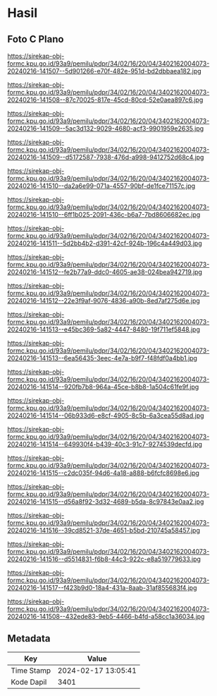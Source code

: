 # Hasil

## Foto C Plano

https://sirekap-obj-formc.kpu.go.id/93a9/pemilu/pdpr/34/02/16/20/04/3402162004073-20240216-141507--5d901266-e70f-482e-951d-bd2dbbaea182.jpg

https://sirekap-obj-formc.kpu.go.id/93a9/pemilu/pdpr/34/02/16/20/04/3402162004073-20240216-141508--87c70025-817e-45cd-80cd-52e0aea897c6.jpg

https://sirekap-obj-formc.kpu.go.id/93a9/pemilu/pdpr/34/02/16/20/04/3402162004073-20240216-141509--5ac3d132-9029-4680-acf3-9901959e2635.jpg

https://sirekap-obj-formc.kpu.go.id/93a9/pemilu/pdpr/34/02/16/20/04/3402162004073-20240216-141509--d5172587-7938-476d-a998-9412752d68c4.jpg

https://sirekap-obj-formc.kpu.go.id/93a9/pemilu/pdpr/34/02/16/20/04/3402162004073-20240216-141510--da2a6e99-071a-4557-90bf-de1fce71157c.jpg

https://sirekap-obj-formc.kpu.go.id/93a9/pemilu/pdpr/34/02/16/20/04/3402162004073-20240216-141510--6ff1b025-2091-436c-b6a7-7bd8606682ec.jpg

https://sirekap-obj-formc.kpu.go.id/93a9/pemilu/pdpr/34/02/16/20/04/3402162004073-20240216-141511--5d2bb4b2-d391-42cf-924b-196c4a449d03.jpg

https://sirekap-obj-formc.kpu.go.id/93a9/pemilu/pdpr/34/02/16/20/04/3402162004073-20240216-141512--fe2b77a9-ddc0-4605-ae38-024bea942719.jpg

https://sirekap-obj-formc.kpu.go.id/93a9/pemilu/pdpr/34/02/16/20/04/3402162004073-20240216-141512--22e3f9af-9076-4836-a90b-8ed7af275d6e.jpg

https://sirekap-obj-formc.kpu.go.id/93a9/pemilu/pdpr/34/02/16/20/04/3402162004073-20240216-141513--e45bc369-5a82-4447-8480-19f711ef5848.jpg

https://sirekap-obj-formc.kpu.go.id/93a9/pemilu/pdpr/34/02/16/20/04/3402162004073-20240216-141513--6ea56435-3eec-4e7a-b9f7-f48fdf0a4bb1.jpg

https://sirekap-obj-formc.kpu.go.id/93a9/pemilu/pdpr/34/02/16/20/04/3402162004073-20240216-141514--920fb7b8-964a-45ce-b8b8-1a504c61fe9f.jpg

https://sirekap-obj-formc.kpu.go.id/93a9/pemilu/pdpr/34/02/16/20/04/3402162004073-20240216-141514--06b933d6-e8cf-4905-8c5b-6a3cea55d8ad.jpg

https://sirekap-obj-formc.kpu.go.id/93a9/pemilu/pdpr/34/02/16/20/04/3402162004073-20240216-141514--649930f4-b439-40c3-91c7-9274539decfd.jpg

https://sirekap-obj-formc.kpu.go.id/93a9/pemilu/pdpr/34/02/16/20/04/3402162004073-20240216-141515--c2dc035f-94d6-4a18-a888-b6fcfc8698e6.jpg

https://sirekap-obj-formc.kpu.go.id/93a9/pemilu/pdpr/34/02/16/20/04/3402162004073-20240216-141515--d56a8f92-3d32-4689-b5da-8c97843e0aa2.jpg

https://sirekap-obj-formc.kpu.go.id/93a9/pemilu/pdpr/34/02/16/20/04/3402162004073-20240216-141516--39cd8521-37de-4651-b5bd-210745a58457.jpg

https://sirekap-obj-formc.kpu.go.id/93a9/pemilu/pdpr/34/02/16/20/04/3402162004073-20240216-141516--d5514831-f6b8-44c3-922c-e8a519779633.jpg

https://sirekap-obj-formc.kpu.go.id/93a9/pemilu/pdpr/34/02/16/20/04/3402162004073-20240216-141517--f423b9d0-18a4-431a-8aab-31af855683f4.jpg

https://sirekap-obj-formc.kpu.go.id/93a9/pemilu/pdpr/34/02/16/20/04/3402162004073-20240216-141508--432ede83-9eb5-4466-b4fd-a58cc1a36034.jpg


## Metadata

| Key        | Value               |
| ---------- | ------------------- |
| Time Stamp | 2024-02-17 13:05:41 |
| Kode Dapil | 3401                |




